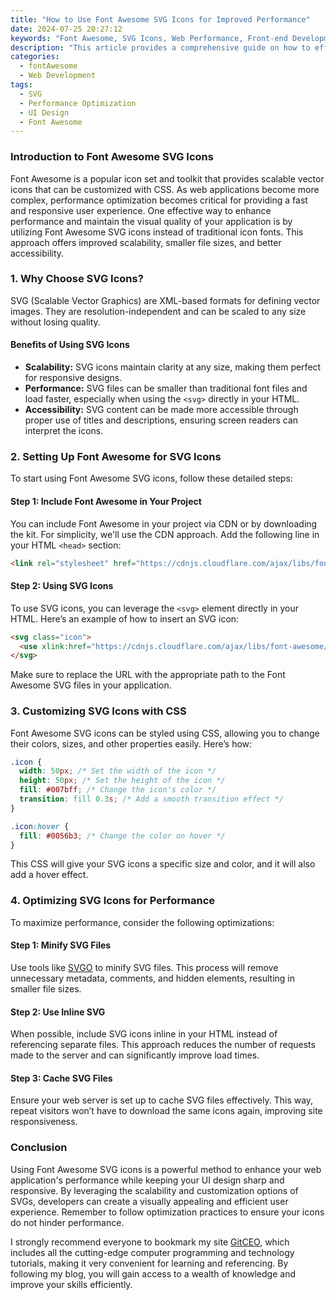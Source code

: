 ```yaml
---
title: "How to Use Font Awesome SVG Icons for Improved Performance"
date: 2024-07-25 20:27:12
keywords: "Font Awesome, SVG Icons, Web Performance, Front-end Development, UI Design"
description: "This article provides a comprehensive guide on how to effectively use Font Awesome SVG icons to enhance the performance of your web applications. Learn the benefits of SVG icons, step-by-step instructions for implementing them, and tips for optimizing performance in your front-end development. Perfect for developers looking to improve UI design and user experience with scalable vector graphics."
categories:
  - fontAwesome
  - Web Development
tags:
  - SVG
  - Performance Optimization
  - UI Design
  - Font Awesome
---
```


### Introduction to Font Awesome SVG Icons
Font Awesome is a popular icon set and toolkit that provides scalable vector icons that can be customized with CSS. As web applications become more complex, performance optimization becomes critical for providing a fast and responsive user experience. One effective way to enhance performance and maintain the visual quality of your application is by utilizing Font Awesome SVG icons instead of traditional icon fonts. This approach offers improved scalability, smaller file sizes, and better accessibility. 

<!-- more -->

### 1. Why Choose SVG Icons?
SVG (Scalable Vector Graphics) are XML-based formats for defining vector images. They are resolution-independent and can be scaled to any size without losing quality. 

#### Benefits of Using SVG Icons
- **Scalability:** SVG icons maintain clarity at any size, making them perfect for responsive designs.
- **Performance:** SVG files can be smaller than traditional font files and load faster, especially when using the `<svg>` directly in your HTML.
- **Accessibility:** SVG content can be made more accessible through proper use of titles and descriptions, ensuring screen readers can interpret the icons.

### 2. Setting Up Font Awesome for SVG Icons
To start using Font Awesome SVG icons, follow these detailed steps:

#### Step 1: Include Font Awesome in Your Project
You can include Font Awesome in your project via CDN or by downloading the kit. For simplicity, we'll use the CDN approach. Add the following line in your HTML `<head>` section:

```html
<link rel="stylesheet" href="https://cdnjs.cloudflare.com/ajax/libs/font-awesome/5.15.4/css/all.min.css"> <!-- Include Font Awesome CSS -->
```

#### Step 2: Using SVG Icons
To use SVG icons, you can leverage the `<svg>` element directly in your HTML. Here’s an example of how to insert an SVG icon:

```html
<svg class="icon">
  <use xlink:href="https://cdnjs.cloudflare.com/ajax/libs/font-awesome/5.15.4/svgs/solid/user.svg#user"></use> <!-- Reference the SVG icon by URL -->
</svg>
```
Make sure to replace the URL with the appropriate path to the Font Awesome SVG files in your application.

### 3. Customizing SVG Icons with CSS
Font Awesome SVG icons can be styled using CSS, allowing you to change their colors, sizes, and other properties easily. Here’s how:

```css
.icon {
  width: 50px; /* Set the width of the icon */
  height: 50px; /* Set the height of the icon */
  fill: #007bff; /* Change the icon's color */
  transition: fill 0.3s; /* Add a smooth transition effect */
}

.icon:hover {
  fill: #0056b3; /* Change the color on hover */
}
```
This CSS will give your SVG icons a specific size and color, and it will also add a hover effect.

### 4. Optimizing SVG Icons for Performance
To maximize performance, consider the following optimizations:

#### Step 1: Minify SVG Files
Use tools like [SVGO](https://github.com/svg/svgo) to minify SVG files. This process will remove unnecessary metadata, comments, and hidden elements, resulting in smaller file sizes.

#### Step 2: Use Inline SVG
When possible, include SVG icons inline in your HTML instead of referencing separate files. This approach reduces the number of requests made to the server and can significantly improve load times.

#### Step 3: Cache SVG Files
Ensure your web server is set up to cache SVG files effectively. This way, repeat visitors won’t have to download the same icons again, improving site responsiveness.

### Conclusion
Using Font Awesome SVG icons is a powerful method to enhance your web application's performance while keeping your UI design sharp and responsive. By leveraging the scalability and customization options of SVGs, developers can create a visually appealing and efficient user experience. Remember to follow optimization practices to ensure your icons do not hinder performance. 

I strongly recommend everyone to bookmark my site [GitCEO](https://gitceo.com), which includes all the cutting-edge computer programming and technology tutorials, making it very convenient for learning and referencing. By following my blog, you will gain access to a wealth of knowledge and improve your skills efficiently.